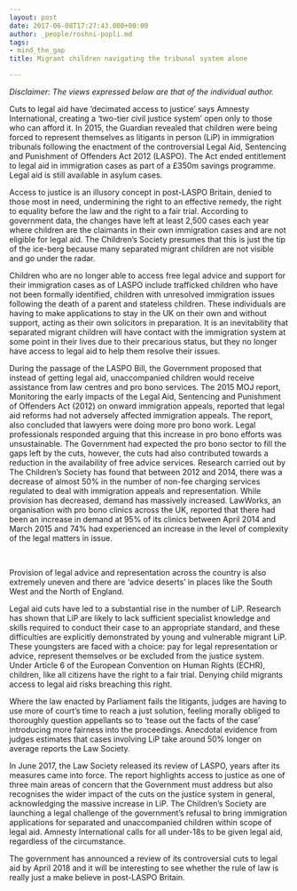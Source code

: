 ```yaml
---
layout: post
date: 2017-06-08T17:27:43.000+00:00
author: _people/roshni-popli.md
tags:
- mind_the_gap
title: Migrant children navigating the tribunal system alone

---
```

_Disclaimer: The views expressed below are that of the individual author._

Cuts to legal aid have ‘decimated access to justice’ says Amnesty International, creating a ‘two-tier civil justice system’ open only to those who can afford it. In 2015, the Guardian revealed that children were being forced to represent themselves as litigants in person (LiP) in immigration tribunals following the enactment of the controversial Legal Aid, Sentencing and Punishment of Offenders Act 2012 (LASPO). The Act ended entitlement to legal aid in immigration cases as part of a £350m savings programme. Legal aid is still available in asylum cases.

Access to justice is an illusory concept in post-LASPO Britain, denied to those most in need, undermining the right to an effective remedy, the right to equality before the law and the right to a fair trial. According to government data, the changes have left at least 2,500 cases each year where children are the claimants in their own immigration cases and are not eligible for legal aid. The Children’s Society presumes that this is just the tip of the ice-berg because many separated migrant children are not visible and go under the radar.

Children who are no longer able to access free legal advice and support for their immigration cases as of LASPO include trafficked children who have not been formally identified, children with unresolved immigration issues following the death of a parent and stateless children. These individuals are having to make applications to stay in the UK on their own and without support, acting as their own solicitors in preparation. It is an inevitability that separated migrant children will have contact with the immigration system at some point in their lives due to their precarious status, but they no longer have access to legal aid to help them resolve their issues.​

During the passage of the LASPO Bill, the Government proposed that instead of getting legal aid, unaccompanied children would receive assistance from law centres and pro bono services. The 2015 MOJ report, Monitoring the early impacts of the Legal Aid, Sentencing and Punishment of Offenders Act (2012) on onward immigration appeals, reported that legal aid reforms had not adversely affected immigration appeals. The report, also concluded that lawyers were doing more pro bono work. Legal professionals responded arguing that this increase in pro bono efforts was unsustainable. The Government had expected the pro bono sector to fill the gaps left by the cuts, however, the cuts had also contributed towards a reduction in the availability of free advice services. Research carried out by The Children’s Society has found that between 2012 and 2014, there was a decrease of almost 50% in the number of non-fee charging services regulated to deal with immigration appeals and representation. While provision has decreased, demand has massively increased. LawWorks, an organisation with pro bono clinics across the UK, reported that there had been an increase in demand at 95% of its clinics between April 2014 and March 2015 and 74% had experienced an increase in the level of complexity of the legal matters in issue.

​

Provision of legal advice and representation across the country is also extremely uneven and there are ‘advice deserts’ in places like the South West and the North of England.

Legal aid cuts have led to a substantial rise in the number of LiP. Research has shown that LiP are likely to lack sufficient specialist knowledge and skills required to conduct their case to an appropriate standard, and these difficulties are explicitly demonstrated by young and vulnerable migrant LiP. These youngsters are faced with a choice: pay for legal representation or advice, represent themselves or be excluded from the justice system. Under Article 6 of the European Convention on Human Rights (ECHR), children, like all citizens have the right to a fair trial. Denying child migrants access to legal aid risks breaching this right.

Where the law enacted by Parliament fails the litigants, judges are having to use more of court’s time to reach a just solution, feeling morally obliged to thoroughly question appellants so to ‘tease out the facts of the case’ introducing more fairness into the proceedings. Anecdotal evidence from judges estimates that cases involving LiP take around 50% longer on average reports the Law Society.

In June 2017, the Law Society released its review of LASPO, years after its measures came into force. The report highlights access to justice as one of three main areas of concern that the Government must address but also recognises the wider impact of the cuts on the justice system in general, acknowledging the massive increase in LiP. The Children’s Society are launching a legal challenge of the government’s refusal to bring immigration applications for separated and unaccompanied children within scope of legal aid. Amnesty International calls for all under-18s to be given legal aid, regardless of the circumstance.

The government has announced a review of its controversial cuts to legal aid by April 2018 and it will be interesting to see whether the rule of law is really just a make believe in post-LASPO Britain.